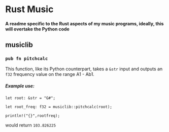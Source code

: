 # Rust Music
#### A readme specific to the Rust aspects of my music programs, ideally, this will overtake the Python code

## musiclib

### `pub fn pitchcalc`

This function, like its Python counterpart, takes a `&str` input and outputs an `f32` frequency value on the range A1 - Ab1.

##### Example use:
`let root: &str = "G#";`

`let root_freq: f32 = musiclib::pitchcalc(root);`

`println!("{}",rootfreq);`

would return `103.826225`
